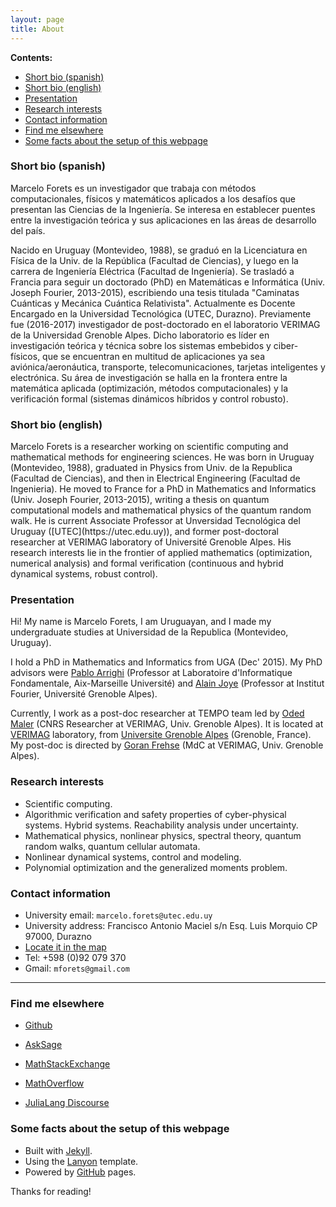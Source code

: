 ```yaml
---
layout: page
title: About
---
```


**Contents:**

- [Short bio (spanish)](#short_bio_sp)
- [Short bio (english)](#short_bio_en)
- [Presentation](#presentation)
- [Research interests](#research_interests)
- [Contact information](#contact_information)
- [Find me elsewhere](#find_me_elsewhere)
- [Some facts about the setup of this webpage](#webpage)

### Short bio (spanish) <a name="short_bio_sp"></a>

Marcelo Forets es un investigador que trabaja con métodos computacionales, físicos y matemáticos aplicados a los desafíos que presentan
las Ciencias de la Ingeniería. Se interesa en establecer puentes entre la investigación teórica y sus aplicaciones en las áreas de desarrollo del país.

Nacido en Uruguay (Montevideo, 1988), se graduó en la Licenciatura en Física de la Univ. de la República (Facultad de Ciencias), y luego en la carrera de
Ingeniería Eléctrica (Facultad de Ingeniería). Se trasladó a Francia para seguir un doctorado (PhD) en Matemáticas e Informática (Univ. Joseph Fourier, 2013-2015),
escribiendo una tesis titulada "Caminatas Cuánticas y Mecánica Cuántica Relativista". Actualmente es Docente Encargado en la Universidad Tecnológica (UTEC, Durazno).
Previamente fue (2016-2017) investigador de post-doctorado en el laboratorio VERIMAG de la Universidad Grenoble Alpes. Dicho laboratorio es líder en investigación
teórica y técnica sobre los sistemas embebidos y ciber-físicos, que se encuentran en multitud de aplicaciones ya sea aviónica/aeronáutica, transporte, telecomunicaciones, tarjetas inteligentes y electrónica. Su área de investigación se halla en la frontera entre la matemática aplicada (optimización, métodos computacionales) y la
verificación formal (sistemas dinámicos híbridos y control robusto).

### Short bio (english) <a name="short_bio_en"></a>

<p class="message">
  Marcelo Forets is a researcher working on scientific computing and mathematical methods for engineering sciences. He was born in Uruguay (Montevideo, 1988), graduated in Physics from Univ. de la Republica (Facultad de Ciencias), and then in Electrical Engineering (Facultad de Ingenieria). He moved to France for a PhD in Mathematics and Informatics (Univ. Joseph Fourier, 2013-2015), writing a thesis on quantum computational models and mathematical physics of the quantum random walk. He is current
  Associate Professor at Unversidad Tecnológica del Uruguay ([UTEC](https://utec.edu.uy)), and former post-doctoral researcher at VERIMAG laboratory of Université Grenoble Alpes. His research interests lie in the frontier of applied mathematics (optimization, numerical analysis) and formal verification (continuous and hybrid dynamical systems, robust control).
</p>

### Presentation <a name="presentation"></a>

Hi! My name is Marcelo Forets, I am Uruguayan, and I made my undergraduate studies at Universidad de la Republica (Montevideo, Uruguay).

I hold a PhD in Mathematics and Informatics from UGA (Dec' 2015). My PhD advisors were [Pablo Arrighi](http://pageperso.lif.univ-mrs.fr/~pablo.arrighi/) (Professor at Laboratoire d'Informatique Fondamentale, Aix-Marseille Université) and [Alain Joye](https://www-fourier.ujf-grenoble.fr/~joye/) (Professor at Institut Fourier, Université Grenoble Alpes).

Currently, I work as a post-doc researcher at TEMPO team led by [Oded Maler](http://www-verimag.imag.fr/~maler/) (CNRS Researcher at VERIMAG, Univ. Grenoble Alpes). It is located at [VERIMAG](http://www-verimag.imag.fr/) laboratory, from [Universite Grenoble Alpes](http://www.univ-grenoble-alpes.fr/) (Grenoble, France). My post-doc is directed by [Goran Frehse](http://www.sites.google.com/site/frehseg/) (MdC at VERIMAG, Univ. Grenoble Alpes).

### Research interests <a name="research_interests"></a>

- Scientific computing.
- Algorithmic verification and safety properties of cyber-physical systems. Hybrid systems. Reachability analysis under uncertainty.
- Mathematical physics, nonlinear physics, spectral theory, quantum random walks, quantum cellular automata.
- Nonlinear dynamical systems, control and modeling.
- Polynomial optimization and the generalized moments problem.

### Contact information <a name="contact_information"></a>

- University email: `marcelo.forets@utec.edu.uy`
- University address: Francisco Antonio Maciel s/n Esq. Luis Morquio CP 97000, Durazno
- [Locate it in the map](https://www.google.com.uy/maps/place/UTEC+-+ITR+Centro+Sur+-+Durazno/@-33.3873557,-56.5204628,15.54z/data=!4m12!1m6!3m5!1s0x95a6ea7f912df1e9:0xb2e4f5934a4707ff!2sUTEC+-+ITR+Centro+Sur+-+Durazno!8m2!3d-33.3872582!4d-56.5149112!3m4!1s0x95a6ea7f912df1e9:0xb2e4f5934a4707ff!8m2!3d-33.3872582!4d-56.5149112?hl=es-419)
- Tel: +598 (0)92 079 370
- Gmail: `mforets@gmail.com`

----

### Find me elsewhere  <a name="find_me_elsewhere"></a>

- [Github](https://github.com/mforets)

- [AskSage](https://ask.sagemath.org/users/8657/mforets/)

- [MathStackExchange](https://math.stackexchange.com/users/331062/marcelo-forets)

- [MathOverflow](http://mathoverflow.net/users/90243/marcelo-forets)

- [JuliaLang Discourse](https://discourse.julialang.org/u/mforets/activity)

### Some facts about the setup of this webpage <a name="webpage"></a>

<!-- to justify each paragraph, we can use kramdown's option: {: .text-justify}
but there is a simple way using modifying our css class, since it applies by default to all posts. see lanyon.css -->

* Built with [Jekyll](http://jekyllrb.com).
* Using the [Lanyon](http://lanyon.getpoole.com) template.
* Powered by [GitHub](https://github.com) pages.

Thanks for reading!
